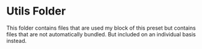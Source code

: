 <!-- @format -->

# Utils Folder

This folder contains files that are used my block of this preset but contains
files that are not automatically bundled. But included on an individual basis instead.
